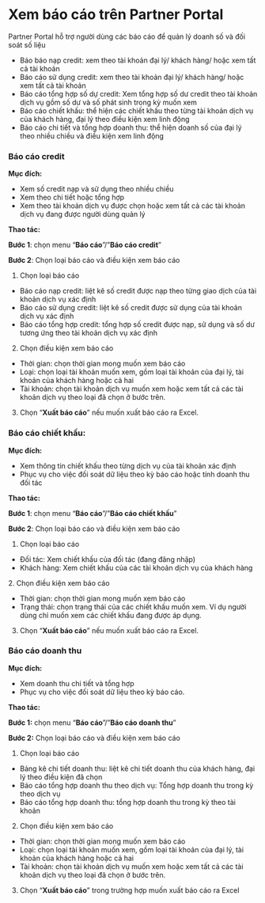 # Xem báo cáo trên Partner Portal

Partner Portal hỗ trợ người dùng các báo cáo để quản lý doanh số và đối soát số liệu

* Báo báo nạp credit: xem theo tài khoản đại lý/ khách hàng/ hoặc xem tất cả tài khoản
* Báo cáo sử dụng credit: xem theo tài khoản đại lý/ khách hàng/ hoặc xem tất cả tài khoản
* Báo cáo tổng hợp số dự credit: Xem tổng hợp số dư credit theo tài khoản dịch vụ gồm số dư và số phát sinh trong kỳ muốn xem
* Báo cáo chiết khấu: thể hiện các chiết khấu theo từng tài khoản dịch vụ của khách hàng, đại lý theo điều kiện xem linh động
* Báo cáo chi tiết và tổng hợp doanh thu: thể hiện doanh số của đại lý theo nhiều chiều và điều kiện xem linh động&#x20;

### **Báo cáo credit** <a href="#xembaocaotrenpartnerportal-baocaocredit" id="xembaocaotrenpartnerportal-baocaocredit"></a>

**Mục đích:**

* Xem số credit nạp và sử dụng theo nhiều chiều
* Xem theo chi tiết hoặc tổng hợp
* Xem theo tài khoản dịch vụ được chọn hoặc xem tất cả các tài khoản dịch vụ đang được người dùng quản lý

**Thao tác:**

**Bước 1**: chọn menu “**Báo cáo**”/”**Báo cáo credit**”&#x20;

**Bước 2**: Chọn loại báo cáo và điều kiện xem báo cáo

1. Chọn loại báo cáo

* Báo cáo nạp credit: liệt kê số credit được nạp theo từng giao dịch của tài khoản dịch vụ xác định
* Báo cáo sử dụng credit: liệt kê số credit được sử dụng của tài khoản dịch vụ xác định
* Báo cáo tổng hợp credit: tổng hợp số credit được nạp, sử dụng và số dư tương ứng theo tài khoản dịch vụ xác định

2. Chọn điều kiện xem báo cáo

* Thời gian: chọn thời gian mong muốn xem báo cáo
* Loại: chọn loại tài khoản muốn xem, gồm loại tài khoản của đại lý, tài khoản của khách hàng hoặc cả hai
* Tài khoản: chọn tài khoản dịch vụ muốn xem hoặc xem tất cả các tài khoản dịch vụ theo loại đã chọn ở bước trên.

3. Chọn “**Xuất báo cáo**” nếu muốn xuất báo cáo ra Excel.

### **Báo cáo chiết khấu:** <a href="#xembaocaotrenpartnerportal-baocaochietkhau" id="xembaocaotrenpartnerportal-baocaochietkhau"></a>

**Mục đích:**

* Xem thông tin chiết khấu theo từng dịch vụ của tài khoản xác định
* Phục vụ cho việc đối soát dữ liệu theo kỳ báo cáo hoặc tính doanh thu đối tác

**Thao tác:**

**Bước 1**: chọn menu “**Báo cáo**”/”**Báo cáo chiết khấu**”

**Bước 2**: Chọn loại báo cáo và điều kiện xem báo cáo

1. Chọn loại báo cáo

* Đối tác: Xem chiết khấu của đối tác (đang đăng nhập)
* Khách hàng: Xem chiết khấu của các tài khoản dịch vụ của khách hàng

&#x20;2\.  Chọn điều kiện xem báo cáo

* Thời gian: chọn thời gian mong muốn xem báo cáo
* Trạng thái: chọn trạng thái của các chiết khấu muốn xem. Ví dụ người dùng chỉ muốn xem các chiết khấu đang được áp dụng.

3. Chọn “**Xuất báo cáo**” nếu muốn xuất báo cáo ra Excel.

### **Báo cáo doanh thu** <a href="#xembaocaotrenpartnerportal-baocaodoanhthu" id="xembaocaotrenpartnerportal-baocaodoanhthu"></a>

**Mục đích:**

* Xem doanh thu chi tiết và tổng hợp
* Phục vụ cho việc đối soát dữ liệu theo kỳ báo cáo.

**Thao tác:**

**Bước 1:** chọn menu “**Báo cáo**”/”**Báo cáo doanh thu**”

**Bước 2:** Chọn loại báo cáo và điều kiện xem báo cáo

1. Chọn loại báo cáo

* Bảng kê chi tiết doanh thu: liệt kê chi tiết doanh thu của khách hàng, đại lý theo điều kiện đã chọn
* Báo cáo tổng hợp doanh thu theo dịch vụ: Tổng hợp doanh thu trong kỳ theo dịch vụ
* Báo cáo tổng hợp doanh thu: tổng hợp doanh thu trong kỳ theo tài khoản

2. Chọn điều kiện xem báo cáo

* Thời gian: chọn thời gian mong muốn xem báo cáo
* Loại: chọn loại tài khoản muốn xem, gồm loại tài khoản của đại lý, tài khoản của khách hàng hoặc cả hai
* Tài khoản: chọn tài khoản dịch vụ muốn xem hoặc xem tất cả các tài khoản dịch vụ theo loại đã chọn ở bước trên.

3. Chọn “**Xuất báo cáo**” trong trường hợp muốn xuất báo cáo ra Excel
